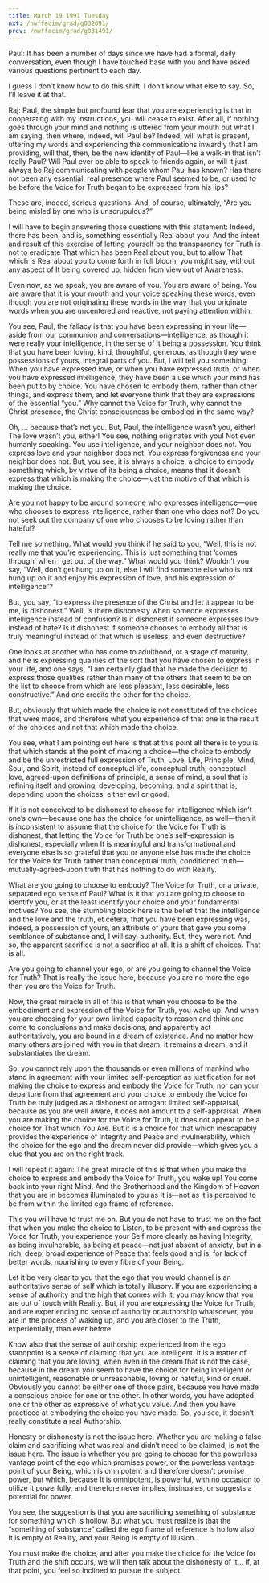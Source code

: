 ```yaml
---
title: March 19 1991 Tuesday
nxt: /nwffacim/grad/g032091/
prev: /nwffacim/grad/g031491/
---
```


Paul: It has been a number of days since we have had a formal, daily
conversation, even though I have touched base with you and have asked
various questions pertinent to each day.

I guess I don’t know how to do this shift. I don’t know what else to
say. So, I’ll leave it at that.

Raj: Paul, the simple but profound fear that you are experiencing is
that in cooperating with my instructions, you will cease to exist. After
all, if nothing goes through your mind and nothing is uttered from your
mouth but what I am saying, then where, indeed, will Paul be? Indeed,
will what is present, uttering my words and experiencing the
communications inwardly that I am providing, will that, then, be the new
identity of Paul—like a walk-in that isn’t really Paul? Will Paul ever
be able to speak to friends again, or will it just always be Raj
communicating with people whom Paul has known? Has there not been any
essential, real presence where Paul seemed to be, or used to be before
the Voice for Truth began to be expressed from his lips?

These are, indeed, serious questions. And, of course, ultimately, “Are
you being misled by one who is unscrupulous?”

I will have to begin answering those questions with this statement:
Indeed, there has been, and is, something essentially Real about you.
And the intent and result of this exercise of letting yourself be the
transparency for Truth is not to eradicate That which has been Real
about you, but to allow That which is Real about you to come forth in
full bloom, you might say, without any aspect of It being covered up,
hidden from view out of Awareness.

Even now, as we speak, you are aware of you. You are aware of being. You
are aware that it is your mouth and your voice speaking these words,
even though you are not originating these words in the way that you
originate words when you are uncentered and reactive, not paying
attention within.

You see, Paul, the fallacy is that you have been expressing in your
life—aside from our communion and conversations—intelligence, as though
it were really your intelligence, in the sense of it being a possession.
You think that you have been loving, kind, thoughtful, generous, as
though they were possessions of yours, integral parts of you. But, I
will tell you something: When you have expressed love, or when you have
expressed truth, or when you have expressed intelligence, they have been
a use which your mind has been put to by choice. You have chosen to
embody them, rather than other things, and express them, and let
everyone think that they are expressions of the essential “you.” Why
cannot the Voice for Truth, why cannot the Christ presence, the Christ
consciousness be embodied in the same way?

Oh, … because that’s not you. But, Paul, the intelligence wasn’t you,
either! The love wasn’t you, either! You see, nothing originates with
you! Not even humanly speaking. You use intelligence, and your neighbor
does not. You express love and your neighbor does not. You express
forgiveness and your neighbor does not. But, you see, it is always a
choice; a choice to embody something which, by virtue of its being a
choice, means that it doesn’t express that which is making the
choice—just the motive of that which is making the choice.

Are you not happy to be around someone who expresses intelligence—one
who chooses to express intelligence, rather than one who does not? Do
you not seek out the company of one who chooses to be loving rather than
hateful?

Tell me something. What would you think if he said to you, “Well, this
is not really me that you’re experiencing. This is just something that
‘comes through’ when I get out of the way.” What would you think?
Wouldn’t you say, “Well, don’t get hung up on it, else I will find
someone else who is not hung up on it and enjoy his expression of love,
and his expression of intelligence”?

But, you say, “to express the presence of the Christ and let it appear
to be me, is dishonest.” Well, is there dishonesty when someone
expresses intelligence instead of confusion? Is it dishonest if someone
expresses love instead of hate? Is it dishonest if someone chooses to
embody all that is truly meaningful instead of that which is useless,
and even destructive?

One looks at another who has come to adulthood, or a stage of maturity,
and he is expressing qualities of the sort that you have chosen to
express in your life, and one says, “I am certainly glad that he made
the decision to express those qualities rather than many of the others
that seem to be on the list to choose from which are less pleasant, less
desirable, less constructive.” And one credits the other for the choice.

But, obviously that which made the choice is not constituted of the
choices that were made, and therefore what you experience of that one is
the result of the choices and not that which made the choice.

You see, what I am pointing out here is that at this point all there is
to you is that which stands at the point of making a choice—the choice
to embody and be the unrestricted full expression of Truth, Love, Life,
Principle, Mind, Soul, and Spirit, instead of conceptual life,
conceptual truth, conceptual love, agreed-upon definitions of principle,
a sense of mind, a soul that is refining itself and growing, developing,
becoming, and a spirit that is, depending upon the choices, either evil
or good.

If it is not conceived to be dishonest to choose for intelligence which
isn’t one’s own—because one has the choice for unintelligence, as
well—then it is inconsistent to assume that the choice for the Voice for
Truth is dishonest, that letting the Voice for Truth be one’s
self-expression is dishonest, especially when It is meaningful and
transformational and everyone else is so grateful that you or anyone
else has made the choice for the Voice for Truth rather than conceptual
truth, conditioned truth—mutually-agreed-upon truth that has nothing to
do with Reality.

What are you going to choose to embody? The Voice for Truth, or a
private, separated ego sense of Paul? What is it that you are going to
choose to identify you, or at the least identify your choice and your
fundamental motives? You see, the stumbling block here is the belief
that the intelligence and the love and the truth, et cetera, that you
have been expressing was, indeed, a possession of yours, an attribute of
yours that gave you some semblance of substance and, I will say,
authority. But, they were not. And so, the apparent sacrifice is not a
sacrifice at all. It is a shift of choices. That is all.

Are you going to channel your ego, or are you going to channel the Voice
for Truth? That is really the issue here, because you are no more the
ego than you are the Voice for Truth.

Now, the great miracle in all of this is that when you choose to be the
embodiment and expression of the Voice for Truth, you wake up! And when
you are choosing for your own limited capacity to reason and think and
come to conclusions and make decisions, and apparently act
authoritatively, you are bound in a dream of existence. And no matter
how many others are joined with you in that dream, it remains a dream,
and it substantiates the dream.

So, you cannot rely upon the thousands or even millions of mankind who
stand in agreement with your limited self-perception as justification
for not making the choice to express and embody the Voice for Truth, nor
can your departure from that agreement and your choice to embody the
Voice for Truth be truly judged as a dishonest or arrogant limited
self-appraisal, because as you are well aware, it does not amount to a
self-appraisal. When you are making the choice for the Voice for Truth,
it does not appear to be a choice for That which You Are. But it is a
choice for that which inescapably provides the experience of Integrity
and Peace and invulnerability, which the choice for the ego and the
dream never did provide—which gives you a clue that you are on the right
track.

I will repeat it again: The great miracle of this is that when you make
the choice to express and embody the Voice for Truth, you wake up! You
come back into your right Mind. And the Brotherhood and the Kingdom of
Heaven that you are in becomes illuminated to you as It is—not as it is
perceived to be from within the limited ego frame of reference.

This you will have to trust me on. But you do not have to trust me on
the fact that when you make the choice to Listen, to be present with and
express the Voice for Truth, you experience your Self more clearly as
having Integrity, as being invulnerable, as being at peace—not just
absent of anxiety, but in a rich, deep, broad experience of Peace that
feels good and is, for lack of better words, nourishing to every fibre
of your Being.

Let it be very clear to you that the ego that you would channel is an
authoritative sense of self which is totally illusory. If you are
experiencing a sense of authority and the high that comes with it, you
may know that you are out of touch with Reality. But, if you are
expressing the Voice for Truth, and are experiencing no sense of
authority or authorship whatsoever, you are in the process of waking up,
and you are closer to the Truth, experientially, than ever before.

Know also that the sense of authorship experienced from the ego
standpoint is a sense of claiming that you are intelligent. It is a
matter of claiming that you are loving, when even in the dream that is
not the case, because in the dream you seem to have the choice for being
intelligent or unintelligent, reasonable or unreasonable, loving or
hateful, kind or cruel. Obviously you cannot be either one of those
pairs, because you have made a conscious choice for one or the other. In
other words, you have adopted one or the other as expressive of what you
value. And then you have practiced at embodying the choice you have
made. So, you see, it doesn’t really constitute a real Authorship.

Honesty or dishonesty is not the issue here. Whether you are making a
false claim and sacrificing what was real and didn’t need to be claimed,
is not the issue here. The issue is whether you are going to choose for
the powerless vantage point of the ego which promises power, or the
powerless vantage point of your Being, which is omnipotent and therefore
doesn’t promise power, but which, because It is omnipotent, is powerful,
with no occasion to utilize it powerfully, and therefore never implies,
insinuates, or suggests a potential for power.

You see, the suggestion is that you are sacrificing something of
substance for something which is hollow. But what you must realize is
that the “something of substance” called the ego frame of reference is
hollow also! It is empty of Reality, and your Being is empty of
illusion.

You must make the choice, and after you make the choice for the Voice
for Truth and the shift occurs, we will then talk about the dishonesty
of it… if, at that point, you feel so inclined to pursue the subject.

